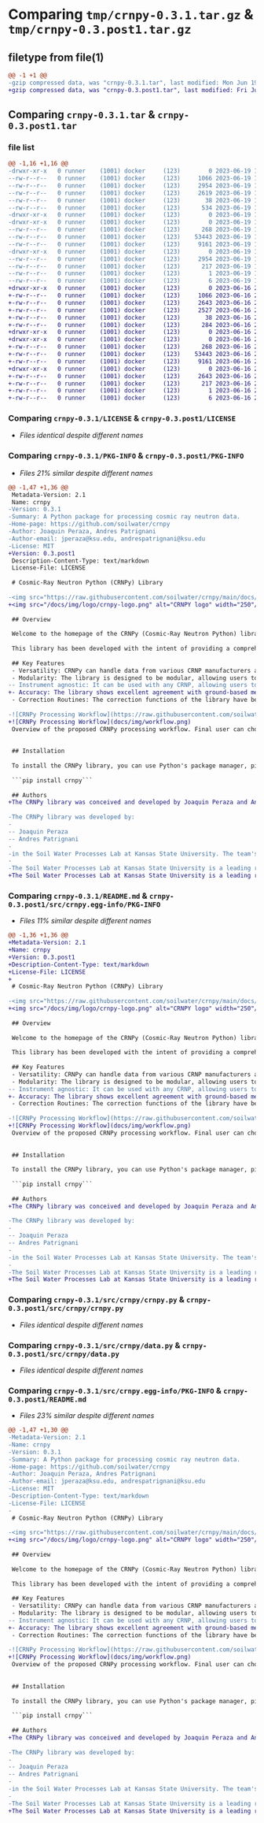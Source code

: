 # Comparing `tmp/crnpy-0.3.1.tar.gz` & `tmp/crnpy-0.3.post1.tar.gz`

## filetype from file(1)

```diff
@@ -1 +1 @@
-gzip compressed data, was "crnpy-0.3.1.tar", last modified: Mon Jun 19 19:16:47 2023, max compression
+gzip compressed data, was "crnpy-0.3.post1.tar", last modified: Fri Jun 16 23:49:30 2023, max compression
```

## Comparing `crnpy-0.3.1.tar` & `crnpy-0.3.post1.tar`

### file list

```diff
@@ -1,16 +1,16 @@
-drwxr-xr-x   0 runner    (1001) docker     (123)        0 2023-06-19 19:16:47.348236 crnpy-0.3.1/
--rw-r--r--   0 runner    (1001) docker     (123)     1066 2023-06-19 19:16:30.000000 crnpy-0.3.1/LICENSE
--rw-r--r--   0 runner    (1001) docker     (123)     2954 2023-06-19 19:16:47.348236 crnpy-0.3.1/PKG-INFO
--rw-r--r--   0 runner    (1001) docker     (123)     2619 2023-06-19 19:16:30.000000 crnpy-0.3.1/README.md
--rw-r--r--   0 runner    (1001) docker     (123)       38 2023-06-19 19:16:47.348236 crnpy-0.3.1/setup.cfg
--rw-r--r--   0 runner    (1001) docker     (123)      534 2023-06-19 19:16:30.000000 crnpy-0.3.1/setup.py
-drwxr-xr-x   0 runner    (1001) docker     (123)        0 2023-06-19 19:16:47.344236 crnpy-0.3.1/src/
-drwxr-xr-x   0 runner    (1001) docker     (123)        0 2023-06-19 19:16:47.348236 crnpy-0.3.1/src/crnpy/
--rw-r--r--   0 runner    (1001) docker     (123)      268 2023-06-19 19:16:30.000000 crnpy-0.3.1/src/crnpy/__init__.py
--rw-r--r--   0 runner    (1001) docker     (123)    53443 2023-06-19 19:16:30.000000 crnpy-0.3.1/src/crnpy/crnpy.py
--rw-r--r--   0 runner    (1001) docker     (123)     9161 2023-06-19 19:16:30.000000 crnpy-0.3.1/src/crnpy/data.py
-drwxr-xr-x   0 runner    (1001) docker     (123)        0 2023-06-19 19:16:47.348236 crnpy-0.3.1/src/crnpy.egg-info/
--rw-r--r--   0 runner    (1001) docker     (123)     2954 2023-06-19 19:16:47.000000 crnpy-0.3.1/src/crnpy.egg-info/PKG-INFO
--rw-r--r--   0 runner    (1001) docker     (123)      217 2023-06-19 19:16:47.000000 crnpy-0.3.1/src/crnpy.egg-info/SOURCES.txt
--rw-r--r--   0 runner    (1001) docker     (123)        1 2023-06-19 19:16:47.000000 crnpy-0.3.1/src/crnpy.egg-info/dependency_links.txt
--rw-r--r--   0 runner    (1001) docker     (123)        6 2023-06-19 19:16:47.000000 crnpy-0.3.1/src/crnpy.egg-info/top_level.txt
+drwxr-xr-x   0 runner    (1001) docker     (123)        0 2023-06-16 23:49:30.905187 crnpy-0.3.post1/
+-rw-r--r--   0 runner    (1001) docker     (123)     1066 2023-06-16 23:49:21.000000 crnpy-0.3.post1/LICENSE
+-rw-r--r--   0 runner    (1001) docker     (123)     2643 2023-06-16 23:49:30.905187 crnpy-0.3.post1/PKG-INFO
+-rw-r--r--   0 runner    (1001) docker     (123)     2527 2023-06-16 23:49:21.000000 crnpy-0.3.post1/README.md
+-rw-r--r--   0 runner    (1001) docker     (123)       38 2023-06-16 23:49:30.905187 crnpy-0.3.post1/setup.cfg
+-rw-r--r--   0 runner    (1001) docker     (123)      284 2023-06-16 23:49:21.000000 crnpy-0.3.post1/setup.py
+drwxr-xr-x   0 runner    (1001) docker     (123)        0 2023-06-16 23:49:30.901188 crnpy-0.3.post1/src/
+drwxr-xr-x   0 runner    (1001) docker     (123)        0 2023-06-16 23:49:30.905187 crnpy-0.3.post1/src/crnpy/
+-rw-r--r--   0 runner    (1001) docker     (123)      268 2023-06-16 23:49:21.000000 crnpy-0.3.post1/src/crnpy/__init__.py
+-rw-r--r--   0 runner    (1001) docker     (123)    53443 2023-06-16 23:49:21.000000 crnpy-0.3.post1/src/crnpy/crnpy.py
+-rw-r--r--   0 runner    (1001) docker     (123)     9161 2023-06-16 23:49:21.000000 crnpy-0.3.post1/src/crnpy/data.py
+drwxr-xr-x   0 runner    (1001) docker     (123)        0 2023-06-16 23:49:30.905187 crnpy-0.3.post1/src/crnpy.egg-info/
+-rw-r--r--   0 runner    (1001) docker     (123)     2643 2023-06-16 23:49:30.000000 crnpy-0.3.post1/src/crnpy.egg-info/PKG-INFO
+-rw-r--r--   0 runner    (1001) docker     (123)      217 2023-06-16 23:49:30.000000 crnpy-0.3.post1/src/crnpy.egg-info/SOURCES.txt
+-rw-r--r--   0 runner    (1001) docker     (123)        1 2023-06-16 23:49:30.000000 crnpy-0.3.post1/src/crnpy.egg-info/dependency_links.txt
+-rw-r--r--   0 runner    (1001) docker     (123)        6 2023-06-16 23:49:30.000000 crnpy-0.3.post1/src/crnpy.egg-info/top_level.txt
```

### Comparing `crnpy-0.3.1/LICENSE` & `crnpy-0.3.post1/LICENSE`

 * *Files identical despite different names*

### Comparing `crnpy-0.3.1/PKG-INFO` & `crnpy-0.3.post1/PKG-INFO`

 * *Files 21% similar despite different names*

```diff
@@ -1,47 +1,36 @@
 Metadata-Version: 2.1
 Name: crnpy
-Version: 0.3.1
-Summary: A Python package for processing cosmic ray neutron data.
-Home-page: https://github.com/soilwater/crnpy
-Author: Joaquin Peraza, Andres Patrignani
-Author-email: jperaza@ksu.edu, andrespatrignani@ksu.edu
-License: MIT
+Version: 0.3.post1
 Description-Content-Type: text/markdown
 License-File: LICENSE
 
 # Cosmic-Ray Neutron Python (CRNPy) Library
 
-<img src="https://raw.githubusercontent.com/soilwater/crnpy/main/docs/img/logo/crnpy-logo.png" alt="CRNPY logo" width="250"/>
+<img src="/docs/img/logo/crnpy-logo.png" alt="CRNPY logo" width="250"/>
 
 ## Overview
 
 Welcome to the homepage of the CRNPy (Cosmic-Ray Neutron Python) library, an open-source Python library designed for the processing and conversion of raw neutron counts from Cosmic-Ray Neutron Probes (CRNP) into accurate field-level soil moisture data.
 
 This library has been developed with the intent of providing a comprehensive yet easy-to-use workflow for processing raw data from a variety of CRNP, encompassing multiple manufacturers and models.
 
 ## Key Features
 - Versatility: CRNPy can handle data from various CRNP manufacturers and models. It has been successfully tested on both roving and stationary CRNP.
 - Modularity: The library is designed to be modular, allowing users to easily customize the processing workflow to their needs.
-- Instrument agnostic: It can be used with any CRNP, allowing users to process data from multiple instruments with their own workflow.
+- Accuracy: The library shows excellent agreement with ground-based measurements, making it a reliable tool for scientific research and practical applications.
 - Correction Routines: The correction functions of the library have been effectively used to represent field and watershed scale soil moisture conditions.
 
-![CRNPy Processing Workflow](https://raw.githubusercontent.com/soilwater/crnpy/main/docs/img/workflow.png)
+![CRNPy Processing Workflow](docs/img/workflow.png)
 Overview of the proposed CRNPy processing workflow. Final user can choose to use the entire workflow, part of it, or build functions on top of it depending on their needs, dashed lines indicate optional steps.
 
 
 ## Installation
 
 To install the CRNPy library, you can use Python's package manager, pip. Simply open your command line or terminal and type:
 
 ```pip install crnpy```
 
 ## Authors
+The CRNPy library was conceived and developed by Joaquin Peraza and Andres Patrignani in the Soil Water Processes Lab at Kansas State University. The team's passion for making soil moisture data more accessible and easier to process culminated in this powerful tool.
 
-The CRNPy library was developed by:
-
-- Joaquin Peraza
-- Andres Patrignani
-
-in the Soil Water Processes Lab at Kansas State University. The team's passion for making soil moisture data more accessible and easier to process culminated in this powerful tool.
-
-The Soil Water Processes Lab at Kansas State University is a leading research group focused on understanding and modeling soil water processes. The lab combines a range of experimental and computational approaches to tackle some of the most pressing issues in soil and water research. The development of the CRNPy library is a testament to the lab's commitment to pushing the boundaries of soil science through the innovative use of technology. The authors would like to acknowledge the contributions of the wider scientific community in testing and providing feedback on the library, which has been instrumental in its ongoing development.
+The Soil Water Processes Lab at Kansas State University is a leading research group focused on understanding and modeling soil water processes. The lab combines a range of experimental and computational approaches to tackle some of the most pressing issues in soil and water research. The development of the CRNPy library is a testament to the lab's commitment to pushing the boundaries of soil science through the innovative use of technology. like to acknowledge the contributions of the wider scientific community in testing and providing feedback on the library, which has been instrumental in its ongoing development.
```

### Comparing `crnpy-0.3.1/README.md` & `crnpy-0.3.post1/src/crnpy.egg-info/PKG-INFO`

 * *Files 11% similar despite different names*

```diff
@@ -1,36 +1,36 @@
+Metadata-Version: 2.1
+Name: crnpy
+Version: 0.3.post1
+Description-Content-Type: text/markdown
+License-File: LICENSE
+
 # Cosmic-Ray Neutron Python (CRNPy) Library
 
-<img src="https://raw.githubusercontent.com/soilwater/crnpy/main/docs/img/logo/crnpy-logo.png" alt="CRNPY logo" width="250"/>
+<img src="/docs/img/logo/crnpy-logo.png" alt="CRNPY logo" width="250"/>
 
 ## Overview
 
 Welcome to the homepage of the CRNPy (Cosmic-Ray Neutron Python) library, an open-source Python library designed for the processing and conversion of raw neutron counts from Cosmic-Ray Neutron Probes (CRNP) into accurate field-level soil moisture data.
 
 This library has been developed with the intent of providing a comprehensive yet easy-to-use workflow for processing raw data from a variety of CRNP, encompassing multiple manufacturers and models.
 
 ## Key Features
 - Versatility: CRNPy can handle data from various CRNP manufacturers and models. It has been successfully tested on both roving and stationary CRNP.
 - Modularity: The library is designed to be modular, allowing users to easily customize the processing workflow to their needs.
-- Instrument agnostic: It can be used with any CRNP, allowing users to process data from multiple instruments with their own workflow.
+- Accuracy: The library shows excellent agreement with ground-based measurements, making it a reliable tool for scientific research and practical applications.
 - Correction Routines: The correction functions of the library have been effectively used to represent field and watershed scale soil moisture conditions.
 
-![CRNPy Processing Workflow](https://raw.githubusercontent.com/soilwater/crnpy/main/docs/img/workflow.png)
+![CRNPy Processing Workflow](docs/img/workflow.png)
 Overview of the proposed CRNPy processing workflow. Final user can choose to use the entire workflow, part of it, or build functions on top of it depending on their needs, dashed lines indicate optional steps.
 
 
 ## Installation
 
 To install the CRNPy library, you can use Python's package manager, pip. Simply open your command line or terminal and type:
 
 ```pip install crnpy```
 
 ## Authors
+The CRNPy library was conceived and developed by Joaquin Peraza and Andres Patrignani in the Soil Water Processes Lab at Kansas State University. The team's passion for making soil moisture data more accessible and easier to process culminated in this powerful tool.
 
-The CRNPy library was developed by:
-
-- Joaquin Peraza
-- Andres Patrignani
-
-in the Soil Water Processes Lab at Kansas State University. The team's passion for making soil moisture data more accessible and easier to process culminated in this powerful tool.
-
-The Soil Water Processes Lab at Kansas State University is a leading research group focused on understanding and modeling soil water processes. The lab combines a range of experimental and computational approaches to tackle some of the most pressing issues in soil and water research. The development of the CRNPy library is a testament to the lab's commitment to pushing the boundaries of soil science through the innovative use of technology. The authors would like to acknowledge the contributions of the wider scientific community in testing and providing feedback on the library, which has been instrumental in its ongoing development.
+The Soil Water Processes Lab at Kansas State University is a leading research group focused on understanding and modeling soil water processes. The lab combines a range of experimental and computational approaches to tackle some of the most pressing issues in soil and water research. The development of the CRNPy library is a testament to the lab's commitment to pushing the boundaries of soil science through the innovative use of technology. like to acknowledge the contributions of the wider scientific community in testing and providing feedback on the library, which has been instrumental in its ongoing development.
```

### Comparing `crnpy-0.3.1/src/crnpy/crnpy.py` & `crnpy-0.3.post1/src/crnpy/crnpy.py`

 * *Files identical despite different names*

### Comparing `crnpy-0.3.1/src/crnpy/data.py` & `crnpy-0.3.post1/src/crnpy/data.py`

 * *Files identical despite different names*

### Comparing `crnpy-0.3.1/src/crnpy.egg-info/PKG-INFO` & `crnpy-0.3.post1/README.md`

 * *Files 23% similar despite different names*

```diff
@@ -1,47 +1,30 @@
-Metadata-Version: 2.1
-Name: crnpy
-Version: 0.3.1
-Summary: A Python package for processing cosmic ray neutron data.
-Home-page: https://github.com/soilwater/crnpy
-Author: Joaquin Peraza, Andres Patrignani
-Author-email: jperaza@ksu.edu, andrespatrignani@ksu.edu
-License: MIT
-Description-Content-Type: text/markdown
-License-File: LICENSE
-
 # Cosmic-Ray Neutron Python (CRNPy) Library
 
-<img src="https://raw.githubusercontent.com/soilwater/crnpy/main/docs/img/logo/crnpy-logo.png" alt="CRNPY logo" width="250"/>
+<img src="/docs/img/logo/crnpy-logo.png" alt="CRNPY logo" width="250"/>
 
 ## Overview
 
 Welcome to the homepage of the CRNPy (Cosmic-Ray Neutron Python) library, an open-source Python library designed for the processing and conversion of raw neutron counts from Cosmic-Ray Neutron Probes (CRNP) into accurate field-level soil moisture data.
 
 This library has been developed with the intent of providing a comprehensive yet easy-to-use workflow for processing raw data from a variety of CRNP, encompassing multiple manufacturers and models.
 
 ## Key Features
 - Versatility: CRNPy can handle data from various CRNP manufacturers and models. It has been successfully tested on both roving and stationary CRNP.
 - Modularity: The library is designed to be modular, allowing users to easily customize the processing workflow to their needs.
-- Instrument agnostic: It can be used with any CRNP, allowing users to process data from multiple instruments with their own workflow.
+- Accuracy: The library shows excellent agreement with ground-based measurements, making it a reliable tool for scientific research and practical applications.
 - Correction Routines: The correction functions of the library have been effectively used to represent field and watershed scale soil moisture conditions.
 
-![CRNPy Processing Workflow](https://raw.githubusercontent.com/soilwater/crnpy/main/docs/img/workflow.png)
+![CRNPy Processing Workflow](docs/img/workflow.png)
 Overview of the proposed CRNPy processing workflow. Final user can choose to use the entire workflow, part of it, or build functions on top of it depending on their needs, dashed lines indicate optional steps.
 
 
 ## Installation
 
 To install the CRNPy library, you can use Python's package manager, pip. Simply open your command line or terminal and type:
 
 ```pip install crnpy```
 
 ## Authors
+The CRNPy library was conceived and developed by Joaquin Peraza and Andres Patrignani in the Soil Water Processes Lab at Kansas State University. The team's passion for making soil moisture data more accessible and easier to process culminated in this powerful tool.
 
-The CRNPy library was developed by:
-
-- Joaquin Peraza
-- Andres Patrignani
-
-in the Soil Water Processes Lab at Kansas State University. The team's passion for making soil moisture data more accessible and easier to process culminated in this powerful tool.
-
-The Soil Water Processes Lab at Kansas State University is a leading research group focused on understanding and modeling soil water processes. The lab combines a range of experimental and computational approaches to tackle some of the most pressing issues in soil and water research. The development of the CRNPy library is a testament to the lab's commitment to pushing the boundaries of soil science through the innovative use of technology. The authors would like to acknowledge the contributions of the wider scientific community in testing and providing feedback on the library, which has been instrumental in its ongoing development.
+The Soil Water Processes Lab at Kansas State University is a leading research group focused on understanding and modeling soil water processes. The lab combines a range of experimental and computational approaches to tackle some of the most pressing issues in soil and water research. The development of the CRNPy library is a testament to the lab's commitment to pushing the boundaries of soil science through the innovative use of technology. like to acknowledge the contributions of the wider scientific community in testing and providing feedback on the library, which has been instrumental in its ongoing development.
```

